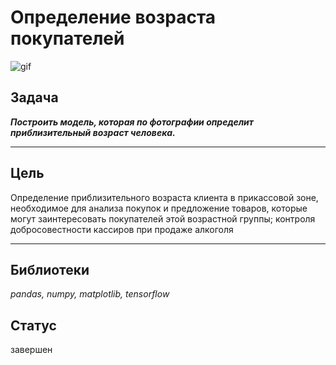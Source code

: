 # Определение возраста покупателей

![gif](https://i.gifer.com/embedded/download/w9.gif)

## Задача
***Построить модель, которая по фотографии определит приблизительный возраст человека.***

--------------------
## Цель
Определение приблизительного возраста клиента в прикассовой зоне, необходимое для анализа покупок и предложение товаров, которые могут заинтересовать покупателей этой возрастной группы; контроля добросовестности кассиров при продаже алкоголя

---------------------

## Библиотеки
*pandas, numpy, matplotlib, tensorflow*

## Статус
завершен
